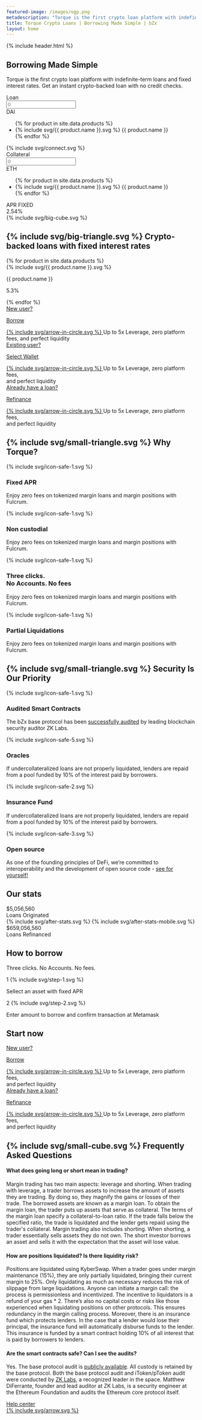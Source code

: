 ```yaml
---
featured-image: /images/ogp.png
metadescription: "Torque is the first crypto loan platform with indefinite-term loans and fixed interest rates. Get an instant crypto-backed loan with no credit checks"
title: Torque Crypto Loans | Borrowing Made Simple | bZx
layout: home
---
```

<section class="bg-primary bg-primary-image">
    {% include header.html %}
    <div class="container pt-90 pb-90">
        <div class="row fd-c">
            <div class="col col-8 col-xl-10 col-md-12">
                <h1 class="mb-40">Borrowing Made Simple</h1>
            </div>
            <div class="col col-7 col-xl-9 col-md-12">
                <p class="fs-16 fs-xs-12 lh-160 mb-50 c-secondary"><span class="fw-700">Torque</span> is the first crypto loan platform with indefinite-term loans and fixed interest rates. Get an instant crypto-backed loan with no credit checks.</p>
            </div>
        </div>
        <div class="row">
            <div class="col col-10 col-xl-11 col-lg-12">
                <form class="form-loan">
                    <div class="item-form loan mb-sm-15">
                        <span>Loan</span>
                        <div class="input-with-select">
                            <input placeholder="0" type="number" step="any" class="input input-loan" />
                            <div class="select">
                                <div class="select-styled" data-asset="dai">
                                    DAI
                                </div>
                                <ul class="select-options">
                                    {% for product in site.data.products %}
                                        <li class="li-options" data-asset="{{ product.name }}">
                                            {% include svg/{{ product.name }}.svg %}
                                            {{ product.name }}
                                        </li>
                                    {% endfor %}
                                </ul>
                            </div>
                        </div>
                    </div>
                    <div class="item-connect">
                        {% include svg/connect.svg %}
                    </div>
                    <div class="item-form collateral">
                        <span>Collateral</span>
                        <div class="input-with-select">
                            <input placeholder="0" type="number" step="any" class="input input-collateral" readonly/>
                            <div class="select">
                                <div class="select-styled" data-asset="eth" >
                                    ETH
                                </div>
                                <ul class="select-options">
                                    {% for product in site.data.products %}
                                        <li class="li-options" data-asset="{{ product.name }}">
                                            {% include svg/{{ product.name }}.svg %}
                                            {{ product.name }}
                                        </li>
                                    {% endfor %}
                                </ul>
                            </div>
                        </div>
                    </div>
                    <div class="item-result apr-component"  data-asset="dai">
                        <span>APR <span class="c-gradient fw-900">FIXED</span></span>
                        <div><span class="value-result apr-value">2.54</span>%</div>
                    </div>
                    <span class="cube">{% include svg/big-cube.svg %}</span>
                </form>
            </div>
        </div>
    </div>
    <div class="container pb-45 pb-xs-0">
        <div class="row fw-w">
            <div class="col">
                <div class="apr-title">
                    <h2 class="big-triangle triangle mb-md-30">
                    <span class="t-r-75 l-r-125 l-r-xs-5">{% include svg/big-triangle.svg %}</span>
                    Crypto-backed loans with fixed interest rates
                    </h2>
                </div>
            </div>
            <div class="col fg-1">
                <div class="apr-wrapper">
                    {% for product in site.data.products %}
                        <div class="flex mr-20 mb-40 mb-xs-30 apr-component" data-asset="{{ product.name }}">
                            <div class="icon-50 mr-15 mr-xl-10 mr-xs-9">
                                {% include svg/{{ product.name }}.svg %}
                            </div>
                            <div class="wrap-apr-value">
                                <p class="lh-100 fw-700 c-gray">{{ product.name }}</p>
                                <p class="fs-24 fs-xl-21 lh-125 apr-value-after"><span class="fw-800 apr-value">5.3</span>%</p>
                            </div>
                        </div>
                    {% endfor %}
                </div>
            </div>
        </div>
    </div>
    <div class="pt-60 pb-60 pt-lg-0">
        <div class="container">
            <div class="row fw-w fd-r fd-md-c">
                <div class="col">
                    <div class="flex fd-c mx-md-a mb-md-15">
                        <a href="#" class="button button-blue button-xl">
                            <div class="flex fd-c">
                                <span>New user?</span>
                                <p>Borrow</p>
                            </div>
                            {% include svg/arrow-in-circle.svg %}
                        </a>
                        <span class="info-after-button">Up to 5x Leverage, zero platform fees, and perfect liquidity</span>
                    </div>            
                </div>
                <div class="col fg-1 fg-lg-initial jc-sb jc-lg-fs fd-md-c">
                    <div class="flex fd-c mb-md-15 mx-md-a mr-lg-30">
                        <a href="#" class="button button-green button-md">
                            <div class="flex fd-c">
                                <span>Existing user?</span>
                                <p>Select Wallet</p>
                            </div>
                            {% include svg/arrow-in-circle.svg %}
                        </a>
                        <span class="info-after-button">Up to 5x Leverage, zero platform fees, <br /> and perfect liquidity</span>
                    </div>        
                    <div class="flex fd-c mx-md-a mb-md-15">
                        <a href="#" class="button button-purple button-md">
                            <div class="flex fd-c">
                                <span>Already have a loan?</span>
                                <p>Refinance</p>
                            </div>
                            {% include svg/arrow-in-circle.svg %}
                        </a>
                        <span class="info-after-button">Up to 5x Leverage, zero platform fees, <br /> and perfect liquidity</span>
                    </div>  
                </div>
            </div>
        </div>
    </div>
    <div class="pt-30 pb-45 pt-xs-0">
        <div class="container">
            <div class="row">
                <div class="col col-12">
                    <h2 class="small-triangle triangle mb-75 mb-xs-45">
                    <span class="l-r-125">{% include svg/small-triangle.svg %}</span>                    
                    Why Torque? </h2>
                </div>
            </div>
        </div>
        <div class="container container-lg">
            <div class="row">
                <div class="col flex fw-w">
                    <div class="item-reason">
                        <div class="icon-reason">
                            {% include svg/icon-safe-1.svg %}
                        </div>
                        <div class="content-reason">
                            <h3 class="mb-10">Fixed APR </h3>
                            <p>Enjoy zero fees on tokenized margin loans and margin positions with Fulcrum.</p>
                        </div>
                    </div>
                    <div class="item-reason">
                        <div class="icon-reason">
                            {% include svg/icon-safe-1.svg %}
                        </div>
                        <div class="content-reason">
                            <h3 class="mb-10">Non custodial</h3>
                            <p>Enjoy zero fees on tokenized margin loans and margin positions with Fulcrum.</p>
                        </div>
                    </div>
                    <div class="item-reason">
                        <div class="icon-reason">
                            {% include svg/icon-safe-1.svg %}
                        </div>
                        <div class="content-reason">
                            <h3 class="mb-10">Three clicks. <br /> No Accounts. No fees</h3>
                            <p>Enjoy zero fees on tokenized margin loans and margin positions with Fulcrum.</p>
                        </div>
                    </div>
                    <div class="item-reason">
                        <div class="icon-reason">
                            {% include svg/icon-safe-1.svg %}
                        </div>
                        <div class="content-reason">
                            <h3 class="mb-10">Partial Liquidations</h3>
                            <p>Enjoy zero fees on tokenized margin loans and margin positions with Fulcrum.</p>
                        </div>
                    </div>
                </div>
            </div>
        </div>
    </div>
</section>

<section class="bg-secondary pt-90 pb-90 py-xs-45 ta-c">
    <div class="container">
        <div class="row">
            <div class="col col-12 jc-c">
                <h2 class="small-triangle triangle mb-65 mb-xs-45">
                <span class="t-r-55 t-r-xs-75 r-r-75 center-xs">{% include svg/small-triangle.svg %}</span>
                Security Is Our Priority</h2>
            </div>
        </div>
        <div class="row jc-sb fw-md-w ai-xl-fe">
            <div class="col col-3 col-md-6 col-sm-12 item-safe fd-c">
                <div class="icon-safe mb-50 mb-xs-15">
                    {% include svg/icon-safe-1.svg %}
                </div>
                <h3 class="mb-20">Audited Smart Contracts</h3>
                <p>The bZx base protocol has been <a href="https://github.com/mattdf/audits/blob/master/bZx/bzx-audit.pdf">successfully audited</a> by leading blockchain security auditor ZK Labs.</p>
            </div>
            <div class="col col-3 col-md-6 col-sm-12 item-safe fd-c">
                <div class="icon-safe mb-50 mb-xs-15">
                    {% include svg/icon-safe-5.svg %}
                </div>
                <h3 class="mb-20">Oracles</h3>
                <p>If undercollateralized loans are not properly liquidated, lenders are repaid from a pool funded by 10% of the interest paid by borrowers.</p>
            </div>
            <div class="col col-3 col-md-6 col-sm-12 item-safe fd-c">
                <div class="icon-safe mb-50 mb-xs-15">
                    {% include svg/icon-safe-2.svg %}
                </div>
                <h3 class="mb-20">Insurance Fund</h3>
                <p>If undercollateralized loans are not properly liquidated, lenders are repaid from a pool funded by 10% of the interest paid by borrowers.</p>
            </div>
            <div class="col col-3 col-md-6 col-sm-12 item-safe fd-c">
                <div class="icon-safe mb-50 mb-xs-15">
                    {% include svg/icon-safe-3.svg %}
                </div>
                <h3 class="mb-20">Open source</h3>
                <p>As one of the founding principles of DeFi, we’re committed to interoperability and the development of open source code - <a href="https://github.com/bZxNetwork">see for yourself!</a>
              </p>
            </div>
        </div>
    </div>
</section>

<section class="bg-secondary section-stats">
    <div class="container">
        <div class="row">
            <div class="col col-12">
                <div class="wrapper-stats">
                    <h2>Our stats</h2>
                    <div class="item-stats">
                        <div>$<span class="fw-900">5,056,560</span></div>
                        <span>Loans Originated</span>   
                        <div class="stats-svg">
                            {% include svg/after-stats.svg %}
                            {% include svg/after-stats-mobile.svg %}
                        </div>                     
                    </div>
                    <div class="item-stats">
                        <div>$<span class="fw-900">659,056,560</span></div>
                        <span>Loans Refinanced</span>
                    </div>
                </div>
            </div>
        </div>
    </div>
</section>

<section class="bg-secondary pt-120 pb-75 ta-c pt-xs-90">
    <div class="container">
        <div class="row">
            <div class="col col-12 fd-c jc-c">
                <h2 class="mb-25">How to borrow</h2>
                <p class="fs-20 fs-xs-16 lh-150 fw-600 c-secondary-blue mb-75">Three clicks. No Accounts. No fees.</p>
            </div>
        </div>
        <div class="row">
            <div class="col col-12 mx-a jc-sa fd-md-c">
                <div class="flex fd-c wrapper-svg-blur mb-md-60">
                    <div class="svg-blur mb-45">
                        <span class="lend-count">1</span>
                        {% include svg/step-1.svg %}
                    </div>
                    <p class="c-dark-gray mt-25">Sellect an asset with fixed APR</p>
                </div>
                <div class="flex fd-c wrapper-svg-blur">
                    <div class="svg-blur mb-45">
                        <span class="lend-count">2</span>
                        {% include svg/step-2.svg %}
                    </div>
                    <p class="c-dark-gray mt-25">Enter amount to borrow and confirm transaction at Metamask</p>
                </div>
            </div>
        </div>
    </div>
</section>

<section class="bg-secondary pt-75 pb-105 pt-xs-30">
    <div class="container container-md">
        <div class="row">
            <div class="col col-12 jc-c">
                <h2 class="mb-30">Start now</h2>            
            </div>
        </div>
        <div class="row">
            <div class="col jc-sb w-100 fd-xs-c jc-xs-c al-xs-c">
                <div class="flex fd-c mb-xs-15">
                    <a href="#" class="button button-blue button-lg">
                        <div class="flex fd-c">
                            <span>New user?</span>
                            <p>Borrow</p>
                        </div>
                        {% include svg/arrow-in-circle.svg %}
                    </a>
                    <span class="info-after-button">Up to 5x Leverage, zero platform fees, <br /> and perfect liquidity</span>
                </div>          
                <div class="flex fd-c">
                    <a href="#" class="button button-purple button-lg">
                        <div class="flex fd-c">
                            <span>Already have a loan?</span>
                            <p>Refinance</p>
                        </div>
                        {% include svg/arrow-in-circle.svg %}
                    </a>
                    <span class="info-after-button">Up to 5x Leverage, zero platform fees, <br /> and perfect liquidity</span>
                </div>          
            </div>
        </div>
    </div>
</section>

<section class="bg-secondary pt-105 pb-30 pt-xs-0 pb-xs-60 ta-c">
    <div class="container container-sm">
        <div class="row">
            <div class="col col-12 jc-c">
                <h2 class="cube mb-50 mb-xs-45">
                <span class="t-r-75 t-r-xs-50 center">{% include svg/small-cube.svg %}</span>
                Frequently Asked Questions
                </h2>
            </div>
        </div>
        <div class="row jc-c">
            <div class="col col-12">
                <div id="accordion">
                    <div class="accordion-item active">
                        <h4 class="accordion-toggle">
                            What does going long or short mean in trading?
                            <span class="accordion-position"></span>
                        </h4>
                        <div class="accordion-content" aria-hidden="false">
                            <p>Margin trading has two main aspects: leverage and shorting. When trading with leverage, a trader borrows assets to increase the amount of assets they are trading. By doing so, they magnify the gains or losses of their trade. The borrowed assets are known as a margin loan. To obtain the margin loan, the trader puts up assets that serve as collateral. The terms of the margin loan specify a collateral-to-loan ratio. If the trade falls below the specified ratio, the trade is liquidated and the lender gets repaid using the trader's collateral. Margin trading also includes shorting. When shorting, a trader essentially sells assets they do not own. The short investor borrows an asset and sells it with the expectation that the asset will lose value. </p>
                        </div>
                    </div>
                    <div class="accordion-item">
                        <h4 class="accordion-toggle">
                            How are positions liquidated? Is there liquidity risk?
                            <span class="accordion-position"></span>
                        </h4>
                        <div class="accordion-content" aria-hidden="true">
                            <p>Positions are liquidated using KyberSwap. When a trader goes under margin maintenance (15%), they are only partially liquidated, bringing their current margin to 25%. Only liquidating as much as necessary reduces the risk of slippage from large liquidations. Anyone can initiate a margin call: the process is permissionless and incentivized. The incentive to liquidators is a refund of your gas * 2. There’s also no capital costs or risks like those experienced when liquidating positions on other protocols. This ensures redundancy in the margin calling process. Moreover, there is an insurance fund which protects lenders. In the case that a lender would lose their principal, the insurance fund will automatically disburse funds to the lender. This insurance is funded by a smart contract holding 10% of all interest that is paid by borrowers to lenders.</p>
                        </div>
                    </div>
                    <div class="accordion-item">
                        <h4 class="accordion-toggle">
                            Are the smart contracts safe? Can I see the audits?
                            <span class="accordion-position"></span>
                        </h4>
                        <div class="accordion-content" aria-hidden="true">
                            <p>Yes. The base protocol audit is <a href="https://github.com/mattdf/audits/blob/master/bZx/bzx-audit.pdf">publicly available</a>. All custody is retained by the base protocol. Both the base protocol audit and iToken/pToken audit were conducted by <a href="https://github.com/mattdf/audits/blob/master/bZx/bzx-audit.pdf">ZK Labs</a>, a recognized leader in the space. Matthew DiFerrante, founder and lead auditor at ZK Labs, is a security engineer at the Ethereum Foundation and audits the Ethereum core protocol itself.</p>
                        </div>
                    </div>
                </div>
            </div>
        </div>
        <div class="row mt-60">
            <div class="col col-12 jc-c">
                <a href="https://help.bzx.network/en/" class="button button-sm button-white mx-auto">
                    Help center
                    <div class="icon-arrow">
                        {% include svg/arrow.svg %}
                    </div>
                </a>
            </div>
        </div>
    </div>
</section>
